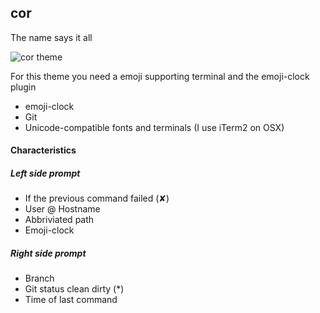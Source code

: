 ## cor

The name says it all

![cor theme](https://f.cloud.github.com/assets/516068/692075/a30d9080-dbf6-11e2-8dd3-d07cce41259d.png)

For this theme you need a emoji supporting terminal and the emoji-clock plugin

* emoji-clock
* Git
* Unicode-compatible fonts and terminals (I use iTerm2 on OSX)

#### Characteristics

##### Left side prompt
* If the previous command failed (✘)
* User @ Hostname
* Abbriviated path
* Emoji-clock

##### Right side prompt
* Branch
* Git status clean dirty (*)
* Time of last command
